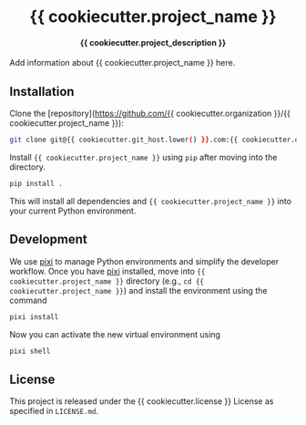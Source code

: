 <h1 align="center">{{ cookiecutter.project_name }}</h1>

<h4 align="center">{{ cookiecutter.project_description }}</h4>

Add information about {{ cookiecutter.project_name }} here.

## Installation

Clone the [repository](https://github.com/{{ cookiecutter.organization }}/{{ cookiecutter.project_name }}):

```bash
git clone git@{{ cookiecutter.git_host.lower() }}.com:{{ cookiecutter.organization }}/{{ cookiecutter.project_name }}.git
```

Install `{{ cookiecutter.project_name }}` using `pip` after moving into the directory.

```sh
pip install .
```

This will install all dependencies and `{{ cookiecutter.project_name }}` into your current Python environment.

## Development

We use [pixi](https://pixi.sh/latest/) to manage Python environments and simplify the developer workflow.
Once you have [pixi](https://pixi.sh/latest/) installed, move into `{{ cookiecutter.project_name }}` directory (e.g., `cd {{ cookiecutter.project_name }}`) and install the environment using the command

```bash
pixi install
```

Now you can activate the new virtual environment using

```sh
pixi shell
```

## License

This project is released under the {{ cookiecutter.license }} License as specified in `LICENSE.md`.
